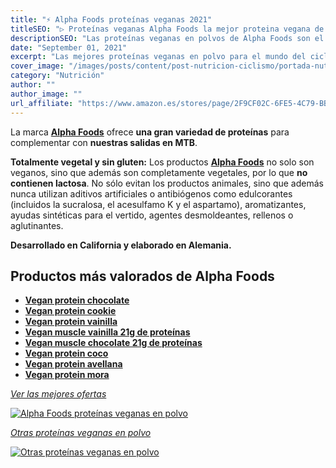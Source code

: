 ```yaml
---
title: "⚡ Alpha Foods proteínas veganas 2021"
titleSEO: "▷ Proteínas veganas Alpha Foods la mejor proteina vegana de 2021"
descriptionSEO: "Las proteínas veganas en polvos de Alpha Foods son el mejor complemento para el ciclismo. ¡Entra y compra las proteínas veganas con las mejores ofertas!"
date: "September 01, 2021"
excerpt: "Las mejores proteínas veganas en polvo para el mundo del ciclismo MTB."
cover_image: "/images/posts/content/post-nutricion-ciclismo/portada-nutricion-proteina-vegana.jpg"
category: "Nutrición"
author: ""
author_image: ""
url_affiliate: "https://www.amazon.es/stores/page/2F9CF02C-6FE5-4C79-BB02-D51E8344F785?ingress=2&visitId=138dd421-7b4a-4368-9ce0-c543bb4288a8&linkCode=ll2&tag=devser-21&linkId=4034e20c5d30bd35f1e0eec8f924d98c&language=es_ES&ref_=as_li_ss_tl"
---
```


 La marca [**Alpha Foods**](https://www.amazon.es/stores/page/2F9CF02C-6FE5-4C79-BB02-D51E8344F785?ingress=2&visitId=138dd421-7b4a-4368-9ce0-c543bb4288a8&linkCode=ll2&tag=devser-21&linkId=4034e20c5d30bd35f1e0eec8f924d98c&language=es_ES&ref_=as_li_ss_tl) ofrece **una gran variedad de proteínas** para complementar con **nuestras salidas en MTB**.

**Totalmente vegetal y sin gluten:** Los productos [**Alpha Foods**](https://www.amazon.es/stores/page/2F9CF02C-6FE5-4C79-BB02-D51E8344F785?ingress=2&visitId=138dd421-7b4a-4368-9ce0-c543bb4288a8&linkCode=ll2&tag=devser-21&linkId=4034e20c5d30bd35f1e0eec8f924d98c&language=es_ES&ref_=as_li_ss_tl) no solo son veganos, sino que además son completamente vegetales, por lo que **no contienen lactosa**. No sólo evitan los productos animales, sino que además nunca utilizan aditivos artificiales o antibiógenos como edulcorantes (incluidos la sucralosa, el acesulfamo K y el aspartamo), aromatizantes, ayudas sintéticas para el vertido, agentes desmoldeantes, rellenos o aglutinantes. 

**Desarrollado en California y elaborado en Alemania.**

## Productos más valorados de Alpha Foods

- [**Vegan protein chocolate**](https://www.amazon.es/Alpha-Foods-Vegan-Protein-SCHOKOLADE/dp/B06XBQLDKQ?th=1&psc=1&linkCode=ll1&tag=devser-21&linkId=68ad69cfa7a4477c6f3ed06d5248020b&language=es_ES&ref_=as_li_ss_tl)
- [**Vegan protein cookie**](https://www.amazon.es/Proteina-Prote%C3%ADna-guisantes-amaranto-germinadas/dp/B086VWXKTM?th=1&psc=1&linkCode=ll1&tag=devser-21&linkId=870534063207ecaa537b51ed043cfe84&language=es_ES&ref_=as_li_ss_tl)
- [**Vegan protein vainilla**](https://www.amazon.es/Prote%C3%ADna-Guisantes-DV-950-Ecomoods-Digesti%C3%B3n-600-gramos/dp/B01IPWG92M?th=1&psc=1&linkCode=ll1&tag=devser-21&linkId=4fe3b6fd8e913b92f151fe0bab61441f&language=es_ES&ref_=as_li_ss_tl)
- [**Vegan muscle vainilla 21g de proteínas**](https://www.amazon.es/Proteina-Musculos-VAINILLA-germinadas-Enriquecida/dp/B07M6NC8YQ?&linkCode=ll1&tag=devser-21&linkId=c24e932bb0fd69e67ef94e884c340161&language=es_ES&ref_=as_li_ss_tl)
- [**Vegan muscle chocolate 21g de proteínas**](https://www.amazon.es/Vegan-Muscle-Prote%C3%ADna-semillas-habladas/dp/B07MBCDXR5?&linkCode=ll1&tag=devser-21&linkId=e586f5d1eadd05188d5c28445ee7c98e&language=es_ES&ref_=as_li_ss_tl)
- [**Vegan protein coco**](https://www.amazon.es/Alpha-Foods-Vegan-Protein-KOKOS/dp/B07BB5F9T7?&linkCode=ll1&tag=devser-21&linkId=63e8eaf24351b6b61b7d66da42b48a52&language=es_ES&ref_=as_li_ss_tl)
- [**Vegan protein avellana**](https://www.amazon.es/Alpha-Foods-Vegan-Protein-HASELNUSS/dp/B074GHXH7W?&linkCode=ll1&tag=devser-21&linkId=c3c3be54fcefb8c5666c22527877dcea&language=es_ES&ref_=as_li_ss_tl)
- [**Vegan protein mora**](https://www.amazon.es/Clear-Vegan-Protein-refrescante-cristalino/dp/B0977NGF98?&linkCode=ll1&tag=devser-21&linkId=bb78a5b7d5f78975931cf7a9388968b2&language=es_ES&ref_=as_li_ss_tl)

*[Ver las mejores ofertas](https://www.amazon.es/stores/page/2F9CF02C-6FE5-4C79-BB02-D51E8344F785?ingress=2&visitId=138dd421-7b4a-4368-9ce0-c543bb4288a8&linkCode=ll2&tag=devser-21&linkId=4034e20c5d30bd35f1e0eec8f924d98c&language=es_ES&ref_=as_li_ss_tl)*

[![Alpha Foods proteínas veganas en polvo](/images/posts/content/post-nutricion-ciclismo/proteina-vegana.jpg)](https://www.amazon.es/stores/page/2F9CF02C-6FE5-4C79-BB02-D51E8344F785?ingress=2&visitId=138dd421-7b4a-4368-9ce0-c543bb4288a8&linkCode=ll2&tag=devser-21&linkId=4034e20c5d30bd35f1e0eec8f924d98c&language=es_ES&ref_=as_li_ss_tl "Alpha Foods proteínas veganas en polvo")

*[Otras proteínas veganas en polvo](https://www.amazon.es/s?k=proteina+vegana&i=hpc&__mk_es_ES=%C3%85M%C3%85%C5%BD%C3%95%C3%91&linkCode=ll2&tag=devser-21&linkId=d94fe19dc775bf740b29e30f7729dddc&language=es_ES&ref_=as_li_ss_tl)*

[![Otras proteínas veganas en polvo](/images/posts/content/post-nutricion-ciclismo/otra-proteina-vegana.jpg)](https://www.amazon.es/Weider-Vegan-Protein-Sabor-Chocolate/dp/B016YWDAAY?__mk_es_ES=%C3%85M%C3%85%C5%BD%C3%95%C3%91&dchild=1&keywords=proteina+vegana&qid=1631037695&s=hpc&sr=1-4&linkCode=ll1&tag=devser-21&linkId=2e21c8509d565c9e842265d2f8308dc8&language=es_ES&ref_=as_li_ss_tl "Otras proteínas veganas en polvo")



